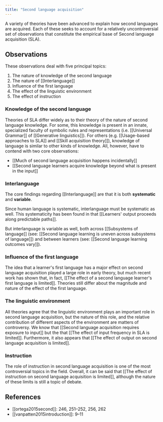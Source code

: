 ```yaml
---
title: "Second language acquisition"
---
```


A variety of theories have been advanced to explain how second languages are acquired. Each of these seeks to account for a relatively uncontroversial set of observations that constitute the empirical base of Second language acquisition (SLA).

## Observations

These observations deal with five principal topics:

1. The nature of knowledge of the second language
2. The nature of [[Interlanguage]]
3. Influence of the first language
4. The effect of the linguistic environment
5. The effect of instruction

### Knowledge of the second language

Theories of SLA differ widely as to their theory of the nature of second language knowledge. For some, this knowledge is present in an innate, specialized faculty of symbolic rules and representations (i.e. [[Universal Grammar]] of [[Generative linguistics]]). For others (e.g. [[Usage-based approaches to SLA]] and [[Skill acquisition theory]]), knowledge of language is similar to other kinds of knowledge. All, however, have to contend with two core observations:

- [[Much of second language acquisition happens incidentally]]
- [[Second language learners acquire knowledge beyond what is present in the input]]

### Interlanguage

The core findings regarding [[Interlanguage]] are that it is both **systematic** and **variable**.

Since human language is systematic, interlanguage must be systematic as well. This systematicity has been found in that [[Learners' output proceeds along predictable paths]].

But interlanguage is variable as well, both across [[Subsystems of language]] (see: [[Second language learning is uneven across subsystems of language]]) and between learners (see: [[Second language learning outcomes vary]]).

### Influence of the first language

The idea that a learner's first language has a major effect on second language acquisition played a large role in early theory, but much recent work has shown that, in fact, [[The effect of a second language learner's first language is limited]]. Theories still differ about the magnitude and nature of the effect of the first language.

### The linguistic environment

All theories agree that the linguistic environment plays an important role in second language acquisition, but the nature of this role, and the relative contribution of different aspects of the environment are matters of controversy. We know that [[Second language acquisition requires exposure to input]] but the that [[The effect of input frequency in SLA is limited]]. Furthermore, it also appears that [[The effect of output on second language acquisition is limited]].

### Instruction

The role of instruction in second language acquisition is one of the most controversial topics in the field. Overall, it can be said that [[The effect of instruction on second language acquisition is limited]], although the nature of these limits is still a topic of debate.

## References

- [[ortega2015second]]: 246, 251–252, 256, 262
- [[vanpatten2015introduction]]: 9–11
